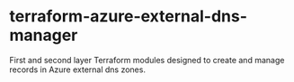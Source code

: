 # terraform-azure-external-dns-manager
First and second layer Terraform modules designed to create and manage records in Azure external dns zones.
